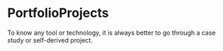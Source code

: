 # PortfolioProjects

To know any tool or technology, it is always better to go through a case study or self-derived project.
